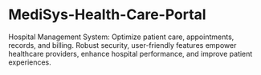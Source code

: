 # MediSys-Health-Care-Portal
Hospital Management System: Optimize patient care, appointments, records, and billing. Robust security, user-friendly features empower healthcare providers, enhance hospital performance, and improve patient experiences.
